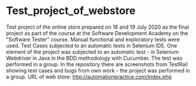 # Test_project_of_webstore 
Test project of the online store prepared on 18 and 19 July 2020 as the final project as part of the course at the Software Development Academy on the "Software Tester" course. Manual functional and exploratory tests were used. Test Cases subjected to an automatic tests in Selenium IDE. One element of the project was subjected to an automatic test - in Selenium Webdriver in Java in the BDD methodology with Cucumber. The test was performed in a group. In the repository there are screenshots from TestRail showing test cases and bugs from own work - the project was performed in a group. URL of web store: http://automationpractice.com/index.php
